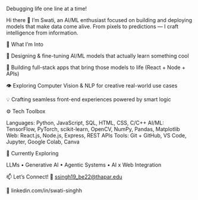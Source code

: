 Debugging life one line at a time!

Hi there 👋
I’m Swati, an AI/ML enthusiast focused on building and deploying models that make data come alive.
From pixels to predictions — I craft intelligence from information.

🧠 What I’m Into

🤖 Designing & fine-tuning AI/ML models that actually learn something cool

🧩 Building full-stack apps that bring those models to life (React + Node + APIs)

👁️ Exploring Computer Vision & NLP for creative real-world use cases

💡 Crafting seamless front-end experiences powered by smart logic

⚙️ Tech Toolbox

Languages: Python, JavaScript, SQL, HTML, CSS, C/C++
AI/ML: TensorFlow, PyTorch, scikit-learn, OpenCV, NumPy, Pandas, Matplotlib
Web: React.js, Node.js, Express, REST APIs
Tools: Git + GitHub, VS Code, Jupyter, Google Colab, Canva

🌱 Currently Exploring

LLMs • Generative AI • Agentic Systems • AI x Web Integration

📫 Let’s Connect!
📧 ssingh19_be22@thapar.edu

💼 linkedin.com/in/swati-singhh

